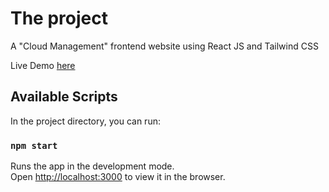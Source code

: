 # The project

A "Cloud Management" frontend website using React JS and Tailwind CSS

Live Demo [here](https://cloud-app-react-tailwind.vercel.app/)

## Available Scripts

In the project directory, you can run:

### `npm start`

Runs the app in the development mode.\
Open [http://localhost:3000](http://localhost:3000) to view it in the browser.
